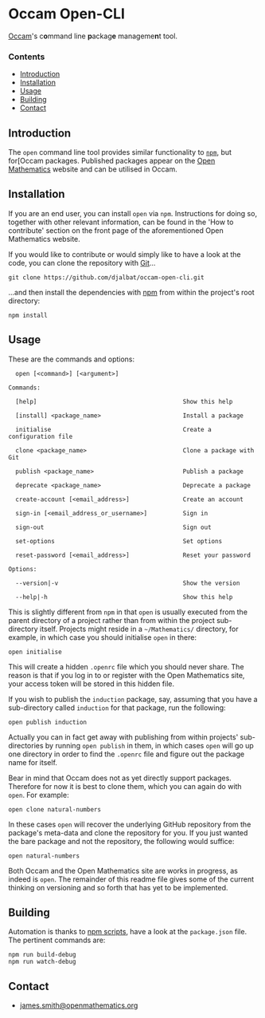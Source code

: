 # Occam Open-CLI

[Occam](https://github.com/djalbat/occam)'s c**o**mmand line **p**ackag**e** manageme**n**t tool.

### Contents

- [Introduction](#introduction)
- [Installation](#installation)
- [Usage](#usage)
- [Building](#building)
- [Contact](#contact)

## Introduction

The `open` command line tool provides similar functionality to [`npm`](https://www.npmjs.com/), but for[Occam packages. Published packages appear on the [Open Mathematics](https://openmathematics.org) website and can be utilised in Occam.

## Installation

If you are an end user, you can install `open` via `npm`. Instructions for doing so, together with other relevant information, can be found in the 'How to contribute' section on the front page of the aforementioned Open Mathematics website.

If you would like to contribute or would simply like to have a look at the code, you can clone the repository with [Git](https://git-scm.com/)...

    git clone https://github.com/djalbat/occam-open-cli.git

...and then install the dependencies with [npm](https://www.npmjs.com/) from within the project's root directory:

    npm install

## Usage

These are the commands and options:

```
  open [<command>] [<argument>]

Commands:

  [help]                                         Show this help
  
  [install] <package_name>                       Install a package

  initialise                                     Create a configuration file

  clone <package_name>                           Clone a package with Git

  publish <package_name>                         Publish a package

  deprecate <package_name>                       Deprecate a package

  create-account [<email_address>]               Create an account
   
  sign-in [<email_address_or_username>]          Sign in 

  sign-out                                       Sign out 

  set-options                                    Set options 

  reset-password [<email_address>]               Reset your password 

Options:

  --version|-v                                   Show the version

  --help|-h                                      Show this help
```

This is slightly different from `npm` in that `open` is usually executed from the parent directory of a project rather than from within the project sub-directory itself. Projects might reside in a `~/Mathematics/` directory, for example, in which case you should initialise `open` in there:

    open initialise

This will create a hidden `.openrc` file which you should never share. The reason is that if you log in to or register with the Open Mathematics site, your access token will be stored in this hidden file.

If you wish to publish the `induction` package, say, assuming that you have a sub-directory called `induction` for that package, run the following:

    open publish induction

Actually you can in fact get away with publishing from within projects' sub-directories by running `open publish` in them, in which cases `open` will go up one directory in order to find the `.openrc` file and figure out the package name for itself.

Bear in mind that Occam does not as yet directly support packages. Therefore for now it is best to clone them, which you can again do with `open`. For example:

    open clone natural-numbers

In these cases `open` will recover the underlying GitHub repository from the package's meta-data and clone the repository for you. If you just wanted the bare package and not the repository, the following would suffice:

    open natural-numbers

Both Occam and the Open Mathematics site are works in progress, as indeed is `open`. The remainder of this readme file gives some of the current thinking on versioning and so forth that has yet to be implemented.

## Building

Automation is thanks to [npm scripts](https://docs.npmjs.com/misc/scripts), have a look at the `package.json` file. The pertinent commands are:

    npm run build-debug
    npm run watch-debug

## Contact

* james.smith@openmathematics.org
